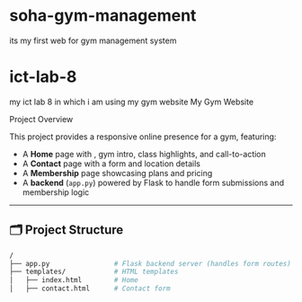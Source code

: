 # soha-gym-management
its my first web for gym management system
# ict-lab-8
my ict lab 8 in which i am using my gym website
 My Gym Website

 Project Overview

This project provides a responsive online presence for a gym, featuring:

- A **Home** page with , gym intro, class highlights, and call-to-action  
- A **Contact** page with a form and location details  
- A **Membership** page showcasing plans and pricing  
- A **backend** (`app.py`) powered by Flask to handle form submissions and membership logic

---

## 🗂️ Project Structure

```bash
/
├── app.py                # Flask backend server (handles form routes)
├── templates/            # HTML templates
│   ├── index.html        # Home
│   ├── contact.html      # Contact form
